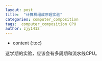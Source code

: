 ```yaml
---
layout: post
title:  "计算机组成原理实验"
categories: computer_composition
tags:  computer_composition CPU
author: zjy1412
---
```


* content
{:toc}

这学期的实验，应该会有多周期和流水线CPU。